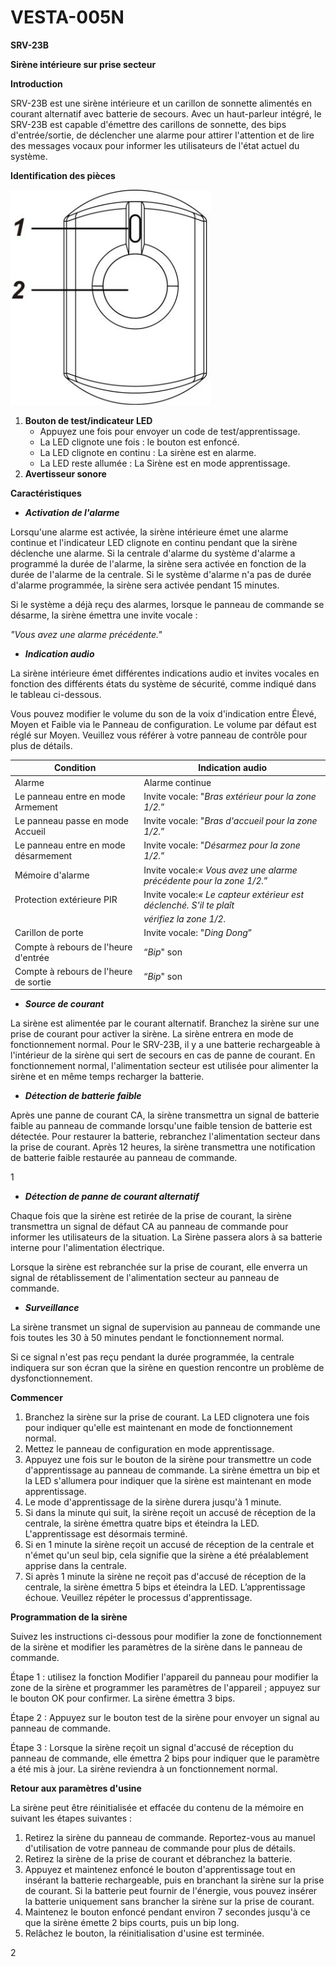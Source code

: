 # VESTA-005N

**SRV-23B**

**Sirène intérieure sur prise secteur**

**Introduction**

SRV-23B est une sirène intérieure et un carillon de sonnette alimentés en courant alternatif avec batterie de secours. Avec un haut-parleur intégré, le SRV-23B est capable d'émettre des carillons de sonnette, des bips d'entrée/sortie, de déclencher une alarme pour attirer l'attention et de lire des messages vocaux pour informer les utilisateurs de l'état actuel du système.

**Identification des pièces**

![](<.gitbook/assets/0 (20).jpeg>)

1. **Bouton de test/indicateur LED**
   * Appuyez une fois pour envoyer un code de test/apprentissage.
   * La LED clignote une fois : le bouton est enfoncé.
   * La LED clignote en continu : La sirène est en alarme.
   * La LED reste allumée : La Sirène est en mode apprentissage.
2. **Avertisseur sonore**

**Caractéristiques**

* _**Activation de l'alarme**_

Lorsqu'une alarme est activée, la sirène intérieure émet une alarme continue et l'indicateur LED clignote en continu pendant que la sirène déclenche une alarme. Si la centrale d'alarme du système d'alarme a programmé la durée de l'alarme, la sirène sera activée en fonction de la durée de l'alarme de la centrale. Si le système d'alarme n'a pas de durée d'alarme programmée, la sirène sera activée pendant 15 minutes.

Si le système a déjà reçu des alarmes, lorsque le panneau de commande se désarme, la sirène émettra une invite vocale :

_"Vous avez une alarme précédente."_

* _**Indication audio**_

La sirène intérieure émet différentes indications audio et invites vocales en fonction des différents états du système de sécurité, comme indiqué dans le tableau ci-dessous.

Vous pouvez modifier le volume du son de la voix d'indication entre Élevé, Moyen et Faible via le Panneau de configuration. Le volume par défaut est réglé sur Moyen. Veuillez vous référer à votre panneau de contrôle pour plus de détails.

| **Condition**                         | **Indication audio**                                                 |
| ------------------------------------- | -------------------------------------------------------------------- |
| Alarme                                | Alarme continue                                                      |
| Le panneau entre en mode Armement     | Invite vocale: "_Bras extérieur pour la zone 1/2._”                  |
| Le panneau passe en mode Accueil      | Invite vocale: "_Bras d'accueil pour la zone 1/2._”                  |
| Le panneau entre en mode désarmement  | Invite vocale: "_Désarmez pour la zone 1/2._”                        |
| Mémoire d'alarme                      | Invite vocale:_« Vous avez une alarme précédente pour la zone 1/2._” |
| Protection extérieure PIR             | Invite vocale:_« Le capteur extérieur est déclenché. S'il te plaît_  |
|                                       | _vérifiez la zone 1/2._                                              |
| Carillon de porte                     | Invite vocale: "_Ding Dong_”                                         |
| Compte à rebours de l'heure d'entrée  | “_Bip_" son                                                          |
| Compte à rebours de l'heure de sortie | “_Bip_" son                                                          |

* _**Source de courant**_

La sirène est alimentée par le courant alternatif. Branchez la sirène sur une prise de courant pour activer la sirène. La sirène entrera en mode de fonctionnement normal. Pour le SRV-23B, il y a une batterie rechargeable à l'intérieur de la sirène qui sert de secours en cas de panne de courant. En fonctionnement normal, l'alimentation secteur est utilisée pour alimenter la sirène et en même temps recharger la batterie.

* _**Détection de batterie faible**_

Après une panne de courant CA, la sirène transmettra un signal de batterie faible au panneau de commande lorsqu'une faible tension de batterie est détectée. Pour restaurer la batterie, rebranchez l'alimentation secteur dans la prise de courant. Après 12 heures, la sirène transmettra une notification de batterie faible restaurée au panneau de commande.

1

* _**Détection de panne de courant alternatif**_

Chaque fois que la sirène est retirée de la prise de courant, la sirène transmettra un signal de défaut CA au panneau de commande pour informer les utilisateurs de la situation. La Sirène passera alors à sa batterie interne pour l'alimentation électrique.

Lorsque la sirène est rebranchée sur la prise de courant, elle enverra un signal de rétablissement de l'alimentation secteur au panneau de commande.

* _**Surveillance**_

La sirène transmet un signal de supervision au panneau de commande une fois toutes les 30 à 50 minutes pendant le fonctionnement normal.

Si ce signal n'est pas reçu pendant la durée programmée, la centrale indiquera sur son écran que la sirène en question rencontre un problème de dysfonctionnement.

**Commencer**

1. Branchez la sirène sur la prise de courant. La LED clignotera une fois pour indiquer qu'elle est maintenant en mode de fonctionnement normal.
2. Mettez le panneau de configuration en mode apprentissage.
3. Appuyez une fois sur le bouton de la sirène pour transmettre un code d'apprentissage au panneau de commande. La sirène émettra un bip et la LED s'allumera pour indiquer que la sirène est maintenant en mode apprentissage.
4. Le mode d'apprentissage de la sirène durera jusqu'à 1 minute.
5. Si dans la minute qui suit, la sirène reçoit un accusé de réception de la centrale, la sirène émettra quatre bips et éteindra la LED. L'apprentissage est désormais terminé.
6. Si en 1 minute la sirène reçoit un accusé de réception de la centrale et n'émet qu'un seul bip, cela signifie que la sirène a été préalablement apprise dans la centrale.
7. Si après 1 minute la sirène ne reçoit pas d'accusé de réception de la centrale, la sirène émettra 5 bips et éteindra la LED. L’apprentissage échoue. Veuillez répéter le processus d'apprentissage.

**Programmation de la sirène**

Suivez les instructions ci-dessous pour modifier la zone de fonctionnement de la sirène et modifier les paramètres de la sirène dans le panneau de commande.

Étape 1 : utilisez la fonction Modifier l'appareil du panneau pour modifier la zone de la sirène et programmer les paramètres de l'appareil ; appuyez sur le bouton OK pour confirmer. La sirène émettra 3 bips.

Étape 2 : Appuyez sur le bouton test de la sirène pour envoyer un signal au panneau de commande.

Étape 3 : Lorsque la sirène reçoit un signal d'accusé de réception du panneau de commande, elle émettra 2 bips pour indiquer que le paramètre a été mis à jour. La sirène reviendra à un fonctionnement normal.

**Retour aux paramètres d'usine**

La sirène peut être réinitialisée et effacée du contenu de la mémoire en suivant les étapes suivantes :

1. Retirez la sirène du panneau de commande. Reportez-vous au manuel d'utilisation de votre panneau de commande pour plus de détails.
2. Retirez la sirène de la prise de courant et débranchez la batterie.
3. Appuyez et maintenez enfoncé le bouton d'apprentissage tout en insérant la batterie rechargeable, puis en branchant la sirène sur la prise de courant. Si la batterie peut fournir de l'énergie, vous pouvez insérer la batterie uniquement sans brancher la sirène sur la prise de courant.
4. Maintenez le bouton enfoncé pendant environ 7 secondes jusqu'à ce que la sirène émette 2 bips courts, puis un bip long.
5. Relâchez le bouton, la réinitialisation d'usine est terminée.

2
